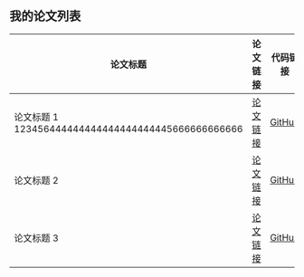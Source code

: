 ## 我的论文列表

| 论文标题      | 论文链接                        | 代码链接                                  |
| ------------- | ------------------------------- | ----------------------------------------- |
| 论文标题 1 123456444444444444444444445666666666666   | [论文链接](https://example.com/paper1) | [GitHub](https://github.com/username/repository1) |
| 论文标题 2    | [论文链接](https://example.com/paper2) | [GitHub](https://github.com/username/repository2) |
| 论文标题 3    | [论文链接](https://example.com/paper3) | [GitHub](https://github.com/username/repository3) |
